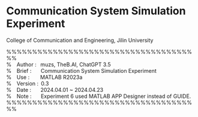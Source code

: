 # Communication System Simulation Experiment

College of Communication and Engineering, Jilin University

%%%%%%%%%%%%%%%%%%%%%%%%%%%%%%%%%%%%%%    
%&emsp;Author :&ensp;&nbsp;muzs, TheB.AI, ChatGPT 3.5    
%&emsp;Brief :&emsp;&ensp;&nbsp;Communication System Simulation Experiment    
%&emsp;Use :&emsp;&ensp;&nbsp;&nbsp;MATLAB R2023a    
%&emsp;Version :&ensp;0.3    
%&emsp;Date :&emsp;&ensp;&nbsp;2024.04.01 ~ 2024.04.23    
%&emsp;Note :&emsp;&ensp;&nbsp;Experiment 6 used MATLAB APP Designer instead of GUIDE.
%%%%%%%%%%%%%%%%%%%%%%%%%%%%%%%%%%%%%%    